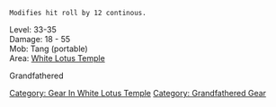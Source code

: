 `Modifies hit roll by 12 continous.`

Level: 33-35  
Damage: 18 - 55  
Mob: Tang (portable)  
Area: [White Lotus Temple](:Category:White_Lotus_Temple.md "wikilink")

Grandfathered

[Category: Gear In White Lotus
Temple](Category:_Gear_In_White_Lotus_Temple "wikilink") [Category:
Grandfathered Gear](Category:_Grandfathered_Gear "wikilink")
